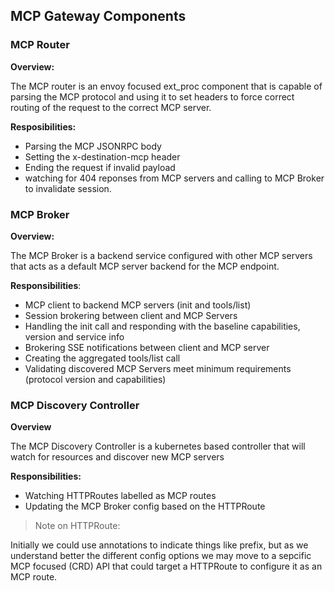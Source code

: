 ## MCP Gateway Components


### MCP Router

**Overview:**

The MCP router is an envoy focused ext_proc component that is capable of parsing the MCP protocol and using it to set headers to force correct routing of the request to the correct MCP server.

**Resposibilities:**

- Parsing the MCP JSONRPC body
- Setting the x-destination-mcp header
- Ending the request if invalid payload
- watching for 404 reponses from MCP servers and calling to MCP Broker to invalidate session.


### MCP Broker

**Overview:**

The MCP Broker is a backend service configured with other MCP servers that acts as a default MCP server backend for the MCP endpoint.


**Responsibilities**:

- MCP client to backend MCP servers (init and tools/list)
- Session brokering between client and MCP Servers
- Handling the init call and responding with the baseline capabilities, version and service info
- Brokering SSE notifications between client and MCP server
- Creating the aggregated tools/list call
- Validating discovered MCP Servers meet minimum requirements (protocol version and capabilities)



### MCP Discovery Controller

**Overview**

The MCP Discovery Controller is a kubernetes based controller that will watch for resources and discover new MCP servers

**Responsibilities:**

- Watching HTTPRoutes labelled as MCP routes
- Updating the MCP Broker config based on the HTTPRoute 

>Note on HTTPRoute:

Initially we could use annotations to indicate things like prefix, but as we understand better the different config options we may move to a sepcific MCP focused (CRD) API that could target a HTTPRoute to configure it as an MCP route.